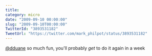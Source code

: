 ```yaml
---
title: 
category: micro
date: "2009-09-10 00:00:00"
slug: "2009-09-10T00:00:00"
TwitterId: "3893531182"
TweetUrl: "https://twitter.com/mark_philpot/status/3893531182"
---
```


[@dduane](https://twitter.com/dduane) so much fun, you'll probably _get_ to do
it again in a week
